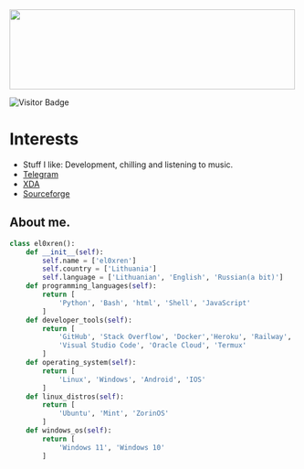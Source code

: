 <img height="140px" width="500px" src="https://github-readme-stats.vercel.app/api?username=el0xren&hide_title=true&hide_border=true&show_icons=true&include_all_commits=true&count_private=true&line_height=21&theme=tokyonight"/>

![Visitor Badge](https://visitor-badge.laobi.icu/badge?page_id=el0xren.el0xren)<img align="left"/>

# Interests

- Stuff I like: Development, chilling and listening to music.
- [Telegram](https://t.me/el0xren)
- [XDA](https://forum.xda-developers.com/member.php?u=10949429)
- [Sourceforge](https://sourceforge.net/u/el0xren/profile)

## About me.
```python
class el0xren():
    def __init__(self):
        self.name = ['el0xren']
        self.country = ['Lithuania']
        self.language = ['Lithuanian', 'English', 'Russian(a bit)']
    def programming_languages(self):
        return [
            'Python', 'Bash', 'html', 'Shell', 'JavaScript'
        ]
    def developer_tools(self):
        return [
            'GitHub', 'Stack Overflow', 'Docker','Heroku', 'Railway', 'Sublime'
            'Visual Studio Code', 'Oracle Cloud', 'Termux'
        ]
    def operating_system(self):
        return [
            'Linux', 'Windows', 'Android', 'IOS'
        ]
    def linux_distros(self):
        return [
            'Ubuntu', 'Mint', 'ZorinOS'
        ]
    def windows_os(self):
        return [
            'Windows 11', 'Windows 10'
        ]
```
